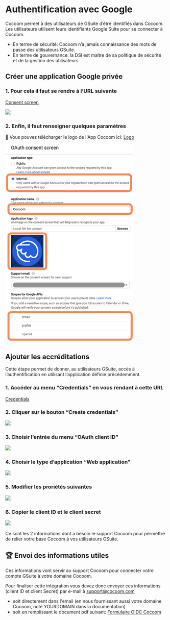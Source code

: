 # Authentification avec Google

Cocoom permet à des utilisateurs de GSuite d’être identifiés dans Cocoom.
Les utilisateurs utilisent leurs identifiants Google Suite pour se connecter à Cocoom.


- En terme de sécurité: Cocoom n’a jamais connaissance des mots de passe des utilisateurs GSuite.
- En terme de gouvernance: la DSI est maître de sa politique de sécurité et de la gestion des utilisateurs


## Créer une application Google privée


### 1. Pour cela il faut se rendre à l’URL suivante

[Consent screen](https://console.cloud.google.com/apis/credentials/consent)

<img src="https://paper-attachments.dropbox.com/s_AE14104143D7433E2E244C7611B91F451C0F9B0310EB517144B85400DB79926E_1589188827733_1.+Create+a+Google+app+for+OIDC+sign+in.png" style="max-width: 150px;">



### 2. Enfin, il faut renseigner quelques paramètres

🎨 Vous pouvez télécharger le logo de l'App Cocoom ici: [Logo](/img/big-squared-logo.png)

<img src="/img/google-oauth-app-settings.png" style="max-width: 400px;">



## Ajouter les accréditations

Cette étape permet de donner, au utilisateurs GSuite, accès à l’authentification en utilisant l’application définie précédemment.


### 1. Accéder au menu “Credentials” en vous rendant à cette URL

[Credentials](https://console.cloud.google.com/apis/credentials)


### 2. Cliquer sur le bouton “Create credentials”

![](https://paper-attachments.dropbox.com/s_AE14104143D7433E2E244C7611B91F451C0F9B0310EB517144B85400DB79926E_1589189922313_3.1.+Create+a+google+app.png)
###


### 3. Choisir l’entrée du menu “OAuth client ID”

![](https://paper-attachments.dropbox.com/s_AE14104143D7433E2E244C7611B91F451C0F9B0310EB517144B85400DB79926E_1589189806934_3.+Add+client+ID.png)



### 4. Choisir le type d’application “Web application”

![](https://paper-attachments.dropbox.com/s_AE14104143D7433E2E244C7611B91F451C0F9B0310EB517144B85400DB79926E_1589190008309_4.+Choose+to+create+webapp+client+ID.png)



### 5. Modifier les proriétés suivantes

![](https://paper-attachments.dropbox.com/s_AE14104143D7433E2E244C7611B91F451C0F9B0310EB517144B85400DB79926E_1589190073303_5.+Configure+the+client+ID.png)



### 6. Copier le client ID et le client secret

![](https://paper-attachments.dropbox.com/s_AE14104143D7433E2E244C7611B91F451C0F9B0310EB517144B85400DB79926E_1589190115278_6.+Copy+client+ID++client+secret.png)


Ce sont les 2 informations dont a besoin le support Cocoom pour permettre de relier votre base Cocoom à vos utilisateurs GSuite.


## 🏆 Envoi des informations utiles

Ces informations vont servir au support Cocoom pour connecter votre compte GSuite à votre domaine Cocoom.

Pour finaliser cette intégration vous devez donc envoyer ces informations (client ID et client Secret) par e-mail à <support@cocoom.com>

* soit directement dans l'email (en nous fournissant aussi votre domaine Cocoom, noté YOURDOMAIN dans la documentation)
* soit en remplissant le document pdf suivant: [Formulaire OIDC Cocoom](/doc/fr/Formulaire_OpenID_Connect.pdf)
